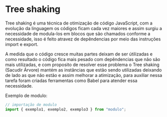 # Tree shaking

Tree shaking é uma técnica de otimização de código JavaScript, com a evolução da linguagem os códigos ficam cada vez maiores e assim surgiu a necessidade de modula-los em blocos que são chamados conforme a necessidade, isso é feito atravez de depêndencias por meio das instruções import e export.

A medida que o código cresce muitas partes deixam de ser útilizadas e como resultado o código fica mais pesado com depêndencias que não são mais utilizadas, e com proposito de resolver esse problema o Tree shaking (Sacudir Árvore) mantém as instâncias que estão sendo utilizadas deixando de lado as que não estão e assim melhorar a atimização, para auxiliar nessa tarefa foram criadas ferramentas como Babel para atender essa necessidade.

Exemplo de modulo:

```javascript
// importação de modulo
import { exemplo1, exemplo2, exemplo3 } from "modulo";
```
